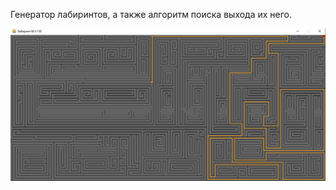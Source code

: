 Генератор лабиринтов, а также алгоритм поиска выхода их него.

![Скриншот](https://github.com/KIvanX/Labirints/raw/master/screenshot.png)
